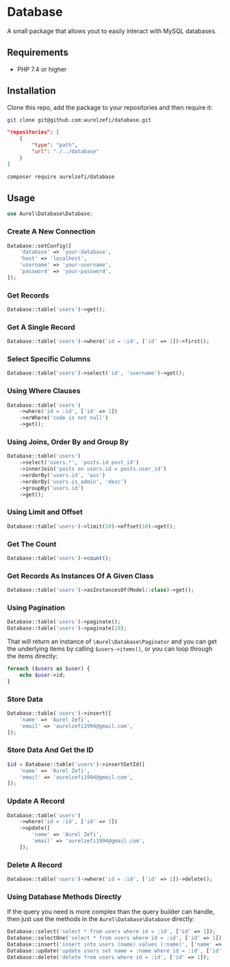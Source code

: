 # Database

A small package that allows yout to easily interact with MySQL databases.

## Requirements

- PHP 7.4 or higher

## Installation

Clone this repo, add the package to your repositories and then require it:

```bash
git clone git@github.com:aurelzefi/database.git
```

```json
"repositories": [
    {
        "type": "path",
        "url": "./../database"
    }
]
```

```bash
composer require aurelzefi/database
```

## Usage

```php
use Aurel\Database\Database;
```

### Create A New Connection

```php
Database::setConfig([
    'database' => 'your-database',
    'host' => 'localhost',
    'username' => 'your-username',
    'password' => 'your-password',
]);
```

### Get Records

```php
Database::table('users')->get();
```

### Get A Single Record

```php
Database::table('users')->where('id = :id', ['id' => 1])->first();
```

### Select Specific Columns

```php
Database::table('users')->select('id', 'username')->get();
```

### Using Where Clauses

```php
Database::table('users')
    ->where('id = :id', ['id' => 1])
    ->orWhere('code is not null')
    ->get();
```

### Using Joins, Order By and Group By

```php
Database::table('users')
    ->select('users.*', 'posts.id post_id')
    ->innerJoin('posts on users.id = posts.user_id')
    ->orderBy('users.id', 'asc')
    ->orderBy('users.is_admin', 'desc')
    ->groupBy('users.id')
    ->get();
```

### Using Limit and Offset

```php
Database::table('users')->limit(10)->offset(10)->get();
```

### Get The Count

```php
Database::table('users')->count();
```

### Get Records As Instances Of A Given Class

```php
Database::table('users')->asInstancesOf(Model::class)->get();
```

### Using Pagination

```php
Database::table('users')->paginate();
Database::table('users')->paginate(20);
```

That will return an instance of `\Aurel\Database\Paginator` and you can get the underlying
items by calling `$users->items()`, or you can loop through the items directly:

```php
foreach ($users as $user) {
    echo $user->id;
}
```

### Store Data

```php
Database::table('users')->insert([
    'name' => 'Aurel Zefi',
    'email' => 'aurelzefi1994@gmail.com',
]);
```

### Store Data And Get the ID

```php
$id = Database::table('users')->insertGetId([
    'name' => 'Aurel Zefi',
    'email' => 'aurelzefi1994@gmail.com',
]);
```

### Update A Record

```php
Database::table('users')
    ->where('id = :id', ['id' => 1])
    ->update([
        'name' => 'Aurel Zefi',
        'email' => 'aurelzefi1994@gmail.com',
    ]);
```

### Delete A Record

```php
Database::table('users')->where('id = :id', ['id' => 1])->delete();
```

### Using Database Methods Directly

If the query you need is more complex than the query builder can handle, then just use the methods in the `Aurel\Database\Database` directly:

```php
Database::select('select * from users where id = :id', ['id' => 1]);
Database::selectOne('select * from users where id = :id', ['id' => 1]);
Database::insert('insert into users (name) values (:name)', ['name' => 'Aurel Zefi']);
Database::update('update users set name = :name where id = :id', ['id' => 1, 'name' => 'Aurel Zefi']);
Database::delete('delete from users where id = :id', ['id' => 1]);
```
